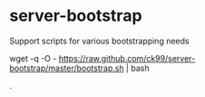 server-bootstrap
================

Support scripts for various bootstrapping needs


wget -q -O - https://raw.github.com/ck99/server-bootstrap/master/bootstrap.sh | bash

.
